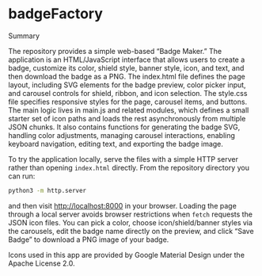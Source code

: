 # badgeFactory

Summary

The repository provides a simple web-based “Badge Maker.” The application is an HTML/JavaScript interface that allows users to create a badge, customize its color, shield style, banner style, icon, and text, and then download the badge as a PNG. The index.html file defines the page layout, including SVG elements for the badge preview, color picker input, and carousel controls for shield, ribbon, and icon selection. The style.css file specifies responsive styles for the page, carousel items, and buttons. The main logic lives in main.js and related modules, which defines a small starter set of icon paths and loads the rest asynchronously from multiple JSON chunks. It also contains functions for generating the badge SVG, handling color adjustments, managing carousel interactions, enabling keyboard navigation, editing text, and exporting the badge image.

To try the application locally, serve the files with a simple HTTP server rather
than opening `index.html` directly. From the repository directory you can run:

```sh
python3 -m http.server
```

and then visit <http://localhost:8000> in your browser. Loading the page through
a local server avoids browser restrictions when `fetch` requests the JSON icon
files. You can pick a color, choose icon/shield/banner styles via the carousels,
edit the badge name directly on the preview, and click “Save Badge” to download
a PNG image of your badge.

Icons used in this app are provided by Google Material Design under the Apache License 2.0.
